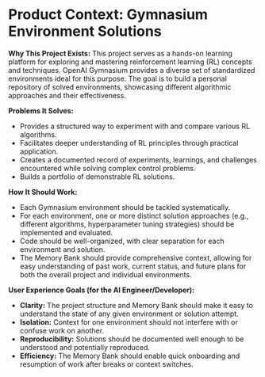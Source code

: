 # Product Context: Gymnasium Environment Solutions

**Why This Project Exists:**
This project serves as a hands-on learning platform for exploring and mastering reinforcement learning (RL) concepts and techniques. OpenAI Gymnasium provides a diverse set of standardized environments ideal for this purpose. The goal is to build a personal repository of solved environments, showcasing different algorithmic approaches and their effectiveness.

**Problems It Solves:**
- Provides a structured way to experiment with and compare various RL algorithms.
- Facilitates deeper understanding of RL principles through practical application.
- Creates a documented record of experiments, learnings, and challenges encountered while solving complex control problems.
- Builds a portfolio of demonstrable RL solutions.

**How It Should Work:**
- Each Gymnasium environment should be tackled systematically.
- For each environment, one or more distinct solution approaches (e.g., different algorithms, hyperparameter tuning strategies) should be implemented and evaluated.
- Code should be well-organized, with clear separation for each environment and solution.
- The Memory Bank should provide comprehensive context, allowing for easy understanding of past work, current status, and future plans for both the overall project and individual environments.

**User Experience Goals (for the AI Engineer/Developer):**
- **Clarity:** The project structure and Memory Bank should make it easy to understand the state of any given environment or solution attempt.
- **Isolation:** Context for one environment should not interfere with or confuse work on another.
- **Reproducibility:** Solutions should be documented well enough to be understood and potentially reproduced.
- **Efficiency:** The Memory Bank should enable quick onboarding and resumption of work after breaks or context switches.
